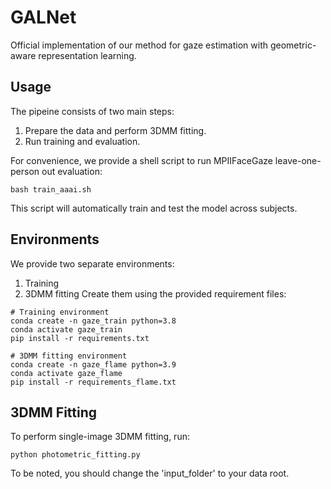 # GALNet
Official implementation of our method for gaze estimation with geometric-aware representation learning.

## Usage

The pipeine consists of two main steps:
1. Prepare the data and perform 3DMM fitting.
2. Run training and evaluation.

For convenience, we provide a shell script to run MPIIFaceGaze leave-one-person out evaluation:

```
bash train_aaai.sh
```

This script will automatically train and test the model across subjects.

## Environments
We provide two separate environments:
1. Training
2. 3DMM fitting
Create them using the provided requirement files:

```
# Training environment
conda create -n gaze_train python=3.8
conda activate gaze_train
pip install -r requirements.txt

# 3DMM fitting environment
conda create -n gaze_flame python=3.9
conda activate gaze_flame
pip install -r requirements_flame.txt

```

## 3DMM Fitting
To perform single-image 3DMM fitting, run:

```
python photometric_fitting.py
```
To be noted, you should change the 'input_folder' to your data root.
